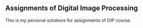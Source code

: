 ## Assignments of Digital Image Processing

This is my personal solutions for assignments of DIP course.